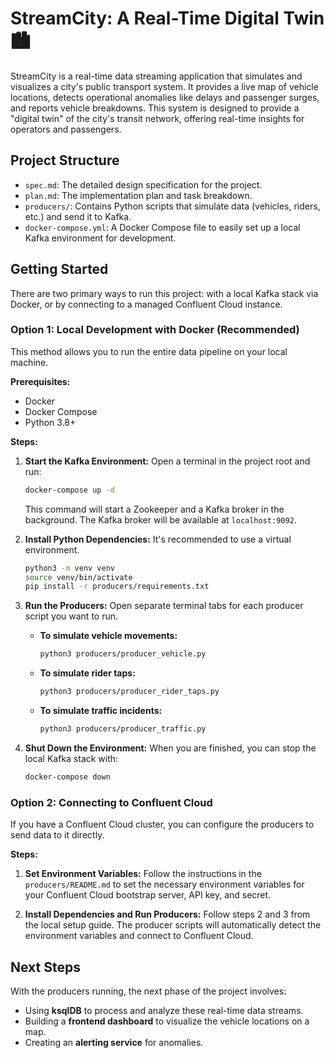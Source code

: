 # StreamCity: A Real-Time Digital Twin 🏙️

StreamCity is a real-time data streaming application that simulates and visualizes a city's public transport system. It provides a live map of vehicle locations, detects operational anomalies like delays and passenger surges, and reports vehicle breakdowns. This system is designed to provide a "digital twin" of the city's transit network, offering real-time insights for operators and passengers.

## Project Structure

-   `spec.md`: The detailed design specification for the project.
-   `plan.md`: The implementation plan and task breakdown.
-   `producers/`: Contains Python scripts that simulate data (vehicles, riders, etc.) and send it to Kafka.
-   `docker-compose.yml`: A Docker Compose file to easily set up a local Kafka environment for development.

## Getting Started

There are two primary ways to run this project: with a local Kafka stack via Docker, or by connecting to a managed Confluent Cloud instance.

### Option 1: Local Development with Docker (Recommended)

This method allows you to run the entire data pipeline on your local machine.

**Prerequisites:**
-   Docker
-   Docker Compose
-   Python 3.8+

**Steps:**

1.  **Start the Kafka Environment:**
    Open a terminal in the project root and run:
    ```bash
    docker-compose up -d
    ```
    This command will start a Zookeeper and a Kafka broker in the background. The Kafka broker will be available at `localhost:9092`.

2.  **Install Python Dependencies:**
    It's recommended to use a virtual environment.
    ```bash
    python3 -m venv venv
    source venv/bin/activate
    pip install -r producers/requirements.txt
    ```

3.  **Run the Producers:**
    Open separate terminal tabs for each producer script you want to run.

    *   **To simulate vehicle movements:**
        ```bash
        python3 producers/producer_vehicle.py
        ```
    *   **To simulate rider taps:**
        ```bash
        python3 producers/producer_rider_taps.py
        ```
    *   **To simulate traffic incidents:**
        ```bash
        python3 producers/producer_traffic.py
        ```

4.  **Shut Down the Environment:**
    When you are finished, you can stop the local Kafka stack with:
    ```bash
    docker-compose down
    ```

### Option 2: Connecting to Confluent Cloud

If you have a Confluent Cloud cluster, you can configure the producers to send data to it directly.

**Steps:**

1.  **Set Environment Variables:**
    Follow the instructions in the `producers/README.md` to set the necessary environment variables for your Confluent Cloud bootstrap server, API key, and secret.

2.  **Install Dependencies and Run Producers:**
    Follow steps 2 and 3 from the local setup guide. The producer scripts will automatically detect the environment variables and connect to Confluent Cloud.

## Next Steps

With the producers running, the next phase of the project involves:
-   Using **ksqlDB** to process and analyze these real-time data streams.
-   Building a **frontend dashboard** to visualize the vehicle locations on a map.
-   Creating an **alerting service** for anomalies.